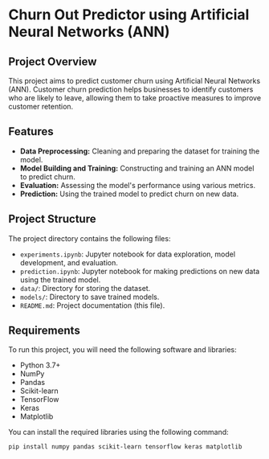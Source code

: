 # Churn Out Predictor using Artificial Neural Networks (ANN)

## Project Overview

This project aims to predict customer churn using Artificial Neural Networks (ANN). Customer churn prediction helps businesses to identify customers who are likely to leave, allowing them to take proactive measures to improve customer retention.

## Features

- **Data Preprocessing:** Cleaning and preparing the dataset for training the model.
- **Model Building and Training:** Constructing and training an ANN model to predict churn.
- **Evaluation:** Assessing the model's performance using various metrics.
- **Prediction:** Using the trained model to predict churn on new data.

## Project Structure

The project directory contains the following files:

- `experiments.ipynb`: Jupyter notebook for data exploration, model development, and evaluation.
- `prediction.ipynb`: Jupyter notebook for making predictions on new data using the trained model.
- `data/`: Directory for storing the dataset.
- `models/`: Directory to save trained models.
- `README.md`: Project documentation (this file).

## Requirements

To run this project, you will need the following software and libraries:

- Python 3.7+
- NumPy
- Pandas
- Scikit-learn
- TensorFlow
- Keras
- Matplotlib

You can install the required libraries using the following command:

```bash
pip install numpy pandas scikit-learn tensorflow keras matplotlib
